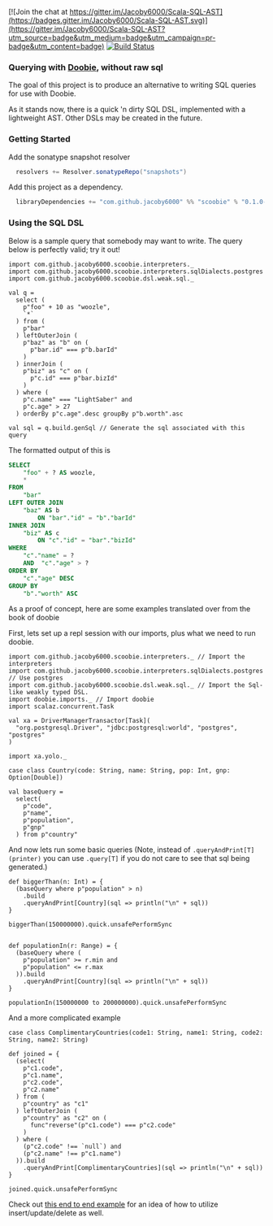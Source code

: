 [![Join the chat at https://gitter.im/Jacoby6000/Scala-SQL-AST](https://badges.gitter.im/Jacoby6000/Scala-SQL-AST.svg)](https://gitter.im/Jacoby6000/Scala-SQL-AST?utm_source=badge&utm_medium=badge&utm_campaign=pr-badge&utm_content=badge) [![Build Status](https://travis-ci.org/Jacoby6000/scoobie.svg?branch=master)](https://travis-ci.org/Jacoby6000/scoobie)

### Querying with [Doobie](https://github.com/tpolecat/doobie), without raw sql

The goal of this project is to produce an alternative to writing SQL queries for use with Doobie.

As it stands now, there is a quick 'n dirty SQL DSL, implemented with a lightweight AST. Other DSLs may be created in the future.

### Getting Started

Add the sonatype snapshot resolver
```scala
  resolvers += Resolver.sonatypeRepo("snapshots")
```

Add this project as a dependency.
```scala
  libraryDependencies += "com.github.jacoby6000" %% "scoobie" % "0.1.0-SNAPSHOT",
```

### Using the SQL DSL

Below is a sample query that somebody may want to write. The query below is perfectly valid; try it out!

```tut
import com.github.jacoby6000.scoobie.interpreters._
import com.github.jacoby6000.scoobie.interpreters.sqlDialects.postgres
import com.github.jacoby6000.scoobie.dsl.weak.sql._

val q =
  select (
    p"foo" + 10 as "woozle",
    `*`
  ) from ( 
    p"bar" 
  ) leftOuterJoin (
    p"baz" as "b" on (
      p"bar.id" === p"b.barId"
    )
  ) innerJoin (
    p"biz" as "c" on (
      p"c.id" === p"bar.bizId"
    ) 
  ) where (
    p"c.name" === "LightSaber" and
    p"c.age" > 27
  ) orderBy p"c.age".desc groupBy p"b.worth".asc

val sql = q.build.genSql // Generate the sql associated with this query
```

The formatted output of this is

```sql
SELECT
    "foo" + ? AS woozle,
    * 
FROM
    "bar" 
LEFT OUTER JOIN
    "baz" AS b 
        ON "bar"."id" = "b"."barId" 
INNER JOIN
    "biz" AS c 
        ON "c"."id" = "bar"."bizId" 
WHERE
    "c"."name" = ?
    AND  "c"."age" > ? 
ORDER BY
    "c"."age" DESC 
GROUP BY
    "b"."worth" ASC
```

As a proof of concept, here are some examples translated over from the book of doobie

First, lets set up a repl session with our imports, plus what we need to run doobie.

```tut:silent
import com.github.jacoby6000.scoobie.interpreters._ // Import the interpreters
import com.github.jacoby6000.scoobie.interpreters.sqlDialects.postgres // Use postgres
import com.github.jacoby6000.scoobie.dsl.weak.sql._ // Import the Sql-like weakly typed DSL.
import doobie.imports._ // Import doobie
import scalaz.concurrent.Task 

val xa = DriverManagerTransactor[Task](
  "org.postgresql.Driver", "jdbc:postgresql:world", "postgres", "postgres"
)

import xa.yolo._

case class Country(code: String, name: String, pop: Int, gnp: Option[Double])

val baseQuery =
  select(
    p"code",
    p"name",
    p"population",
    p"gnp"
  ) from p"country"
```

And now lets run some basic queries (Note, instead of `.queryAndPrint[T](printer)` you can use `.query[T]` if you do not care to see that sql being generated.) 

```tut
def biggerThan(n: Int) = {
  (baseQuery where p"population" > n)
    .build
    .queryAndPrint[Country](sql => println("\n" + sql))
}

biggerThan(150000000).quick.unsafePerformSync


def populationIn(r: Range) = {
  (baseQuery where (
    p"population" >= r.min and
    p"population" <= r.max
  )).build
    .queryAndPrint[Country](sql => println("\n" + sql))
} 

populationIn(150000000 to 200000000).quick.unsafePerformSync
```

And a more complicated example

```tut
case class ComplimentaryCountries(code1: String, name1: String, code2: String, name2: String)

def joined = {
  (select(
    p"c1.code",
    p"c1.name",
    p"c2.code",
    p"c2.name"
  ) from (
    p"country" as "c1"
  ) leftOuterJoin (
    p"country" as "c2" on (
      func"reverse"(p"c1.code") === p"c2.code"
    )
  ) where (
    (p"c2.code" !== `null`) and
    (p"c2.name" !== p"c1.name")
  )).build
    .queryAndPrint[ComplimentaryCountries](sql => println("\n" + sql))
}

joined.quick.unsafePerformSync
```

Check out [this end to end example](https://github.com/Jacoby6000/scoobie/blob/master/core/src/test/scala/com/github/jacoby6000/scoobie/dsl/weak/SqlDSLSimpleSelectTest.scala#L71) for an idea of how to utilize insert/update/delete as well.